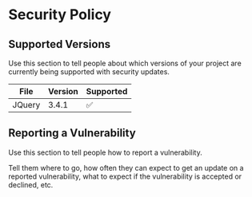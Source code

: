 # Security Policy

## Supported Versions

Use this section to tell people about which versions of your project are
currently being supported with security updates.

|File   | Version | Supported          |
|-------| ------- | ------------------ |
|JQuery | 3.4.1   | :white_check_mark: |


## Reporting a Vulnerability

Use this section to tell people how to report a vulnerability.

Tell them where to go, how often they can expect to get an update on a
reported vulnerability, what to expect if the vulnerability is accepted or
declined, etc.
